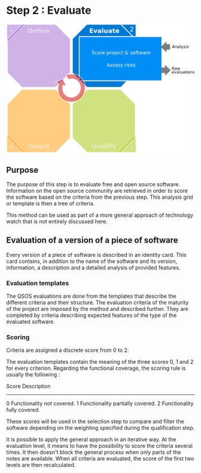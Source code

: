 # Step 2 : Evaluate

![Position in the process](Images/evaluate-en.png)

## Purpose

The purpose of this step is to evaluate free and open source software. Information on the open source community are retrieved in order to score the software based on the criteria from the previous step. This analysis grid or template is then a tree of criteria.

This method can be used as part of a more general approach of technology watch that is not entirely discussed here.

## Evaluation of a version of a piece of software

Every version of a piece of software is described in an identity card. This card contains, in addition to the name of the software and its version, information, a description and a detailed analysis of provided features.

### Evaluation templates

The QSOS evaluations are done from the templates that describe the different criteria and their structure.
The evaluation criteria of the maturity of the project are imposed by the method and described further. They are completed by criteria describing expected features of the type of the evaluated software.

### Scoring

Criteria are assigned a discrete score from 0 to 2.

The evaluation templates contain the meaning of the three scores 0, 1 and 2 for every criterion. Regarding the functional coverage, the scoring rule is usually the following :

 Score     Description
-------   ------------------
  0       Functionality not covered.
  1       Functionality partially covered.
  2       Functionality fully covered.

These scores will be used in the selection step to compare and filter the software depending on the weighting specified during the qualification step.

It is possible to apply the general approach in an iterative way. At the evaluation level, it means to have the possibility to score the criteria several times. It then doesn't block the general process when only parts of the notes are available. When all criteria are evaluated, the score of the first two levels are then recalculated.
